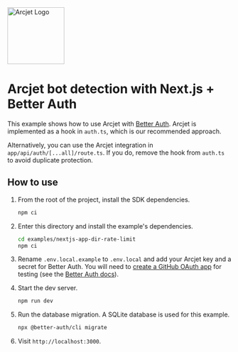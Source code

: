 <a href="https://arcjet.com" target="_arcjet-home">
  <picture>
    <source media="(prefers-color-scheme: dark)" srcset="https://arcjet.com/logo/arcjet-dark-lockup-voyage-horizontal.svg">
    <img src="https://arcjet.com/logo/arcjet-light-lockup-voyage-horizontal.svg" alt="Arcjet Logo" height="128" width="auto">
  </picture>
</a>

# Arcjet bot detection with Next.js + Better Auth

This example shows how to use Arcjet with [Better
Auth](https://www.better-auth.com). Arcjet is implemented as a hook in
`auth.ts`, which is our recommended approach.

Alternatively, you can use the Arcjet integration in
`app/api/auth/[...all]/route.ts`. If you do, remove the hook from `auth.ts` to
avoid duplicate protection.

## How to use

1. From the root of the project, install the SDK dependencies.

   ```bash
   npm ci
   ```

2. Enter this directory and install the example's dependencies.

   ```bash
   cd examples/nextjs-app-dir-rate-limit
   npm ci
   ```

3. Rename `.env.local.example` to `.env.local` and add your Arcjet key and a
   secret for Better Auth. You will need to [create a GitHub OAuth
   app](https://github.com/settings/applications) for testing (see the [Better
   Auth docs](https://www.better-auth.com/docs/authentication/github)).

4. Start the dev server.

   ```bash
   npm run dev
   ```

5. Run the database migration. A SQLite database is used for this example.

   ```bash
   npx @better-auth/cli migrate
   ```

6. Visit `http://localhost:3000`.
